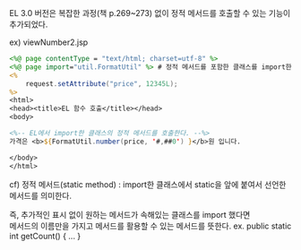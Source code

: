 EL 3.0 버전은 복잡한 과정(책 p.269~273) 없이 정적 메서드를 호출할 수 있는 기능이 추가되었다.

ex) viewNumber2.jsp

``` jsp
<%@ page contentType = "text/html; charset=utf-8" %>
<%@ page import="util.FormatUtil" %> # 정적 메서드를 포함한 클래스를 import한다.
<%
	request.setAttribute("price", 12345L);
%>
<html>
<head><title>EL 함수 호출</title></head>
<body>

<%-- EL에서 import한 클래스의 정적 메서드를 호출한다. --%>
가격은 <b>${FormatUtil.number(price, '#,##0') }</b>원 입니다.

</body>
</html>
```

cf) 정적 메서드(static method) : import한 클래스에서 static을 앞에 붙여서 선언한 메서드를 의미한다.

즉, 추가적인 표시 없이 원하는 메서드가 속해있는 클래스를 import 했다면  
메서드의 이름만을 가지고 메서드를 활용할 수 있는 메서드를 뜻한다. ex. public static int getCount() { ... }
